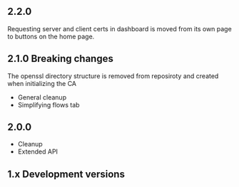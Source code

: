 ## 2.2.0 
Requesting server and client certs in dashboard is moved from its own page to buttons on the home page. 

## 2.1.0 Breaking changes
The openssl directory structure is removed from reposiroty and created when initializing the CA
- General cleanup
- Simplifying flows tab

## 2.0.0
- Cleanup
- Extended API

## 1.x Development versions
